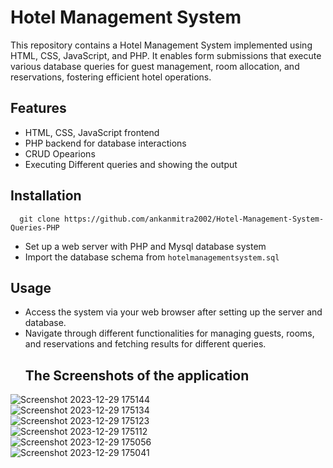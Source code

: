 # Hotel Management System

This repository contains a Hotel Management System implemented using HTML, CSS, JavaScript, and PHP. It enables form submissions that execute various database queries for guest management, room allocation, and reservations, fostering efficient hotel operations.

## Features

- HTML, CSS, JavaScript frontend
- PHP backend for database interactions
- CRUD Opearions
- Executing Different queries and showing the output

## Installation
```git
  git clone https://github.com/ankanmitra2002/Hotel-Management-System-Queries-PHP
```
- Set up a web server with PHP and Mysql database system
- Import the database schema from `hotelmanagementsystem.sql`

## Usage

- Access the system via your web browser after setting up the server and database.
- Navigate through different functionalities for managing guests, rooms, and reservations and fetching results for different queries.
  <br>
  ## The Screenshots of the application
![Screenshot 2023-12-29 175144](https://github.com/ankanmitra2002/Hotel-Management-System-Queries-PHP/assets/136356039/fc514418-2cc3-4928-880e-70f32a997381)
  <br>
![Screenshot 2023-12-29 175134](https://github.com/ankanmitra2002/Hotel-Management-System-Queries-PHP/assets/136356039/46143fbc-566b-4e8a-b020-3a0f784619f8)
  <br>
![Screenshot 2023-12-29 175123](https://github.com/ankanmitra2002/Hotel-Management-System-Queries-PHP/assets/136356039/10a2533d-b1a4-4af2-83d9-70e284339437)
  <br>
![Screenshot 2023-12-29 175112](https://github.com/ankanmitra2002/Hotel-Management-System-Queries-PHP/assets/136356039/136ab2ab-a147-4e0b-a5f6-0321477e2549)
  <br>
![Screenshot 2023-12-29 175056](https://github.com/ankanmitra2002/Hotel-Management-System-Queries-PHP/assets/136356039/14ef2fbe-1c56-44e6-9a8a-ed6810d9dcc0)
  <br>
![Screenshot 2023-12-29 175041](https://github.com/ankanmitra2002/Hotel-Management-System-Queries-PHP/assets/136356039/cf9dd4b2-e459-4932-b67d-dc1f816d9bfa)

